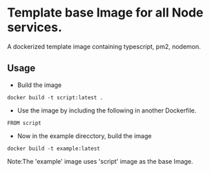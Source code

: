 # Template base Image for all Node services.

A dockerized template image containing typescript, pm2, nodemon.

## Usage

- Build the image

`docker build -t script:latest .`

- Use the image by including the following in another Dockerfile.

`FROM script`

- Now in the example direcctory, build the image

`docker build -t example:latest`

Note:The 'example' image uses 'script' image as the base Image.
